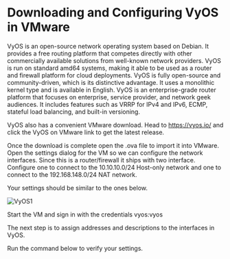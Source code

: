 # Downloading and Configuring VyOS in VMware
VyOS is an open-source network operating system based on Debian. It provides a free routing platform that competes directly with other commercially available solutions from well-known network providers. VyOS is run on standard amd64 systems, making it able to be used as a router and firewall platform for cloud deployments. VyOS is fully open-source and community-driven, which is its distinctive advantage. It uses a monolithic kernel type and is available in English. VyOS is an enterprise-grade router platform that focuses on enterprise, service provider, and network geek audiences. It includes features such as VRRP for IPv4 and IPv6, ECMP, stateful load balancing, and built-in versioning. 

VyOS also has a convenient VMware download. Head to https://vyos.io/ and click the VyOS on VMware link to get the latest release.

Once the download is complete open the .ova file to import it into VMware. Open the settings dialog for the VM so we can configure the network interfaces. Since this is a router/firewall it ships with two interface. Configure one to connect to the 10.10.10.0/24 Host-only network and one to connect to the 192.168.148.0/24 NAT network. 

Your settings should be similar to the ones below.

![VyOS1](https://github.com/malvika-thakur/VyOS/assets/60217652/3789f957-13fe-4c47-acfe-256dab25725d)

Start the VM and sign in with the credentials vyos:vyos

The next step is to assign addresses and descriptions to the interfaces in VyOS.

Run the command below to verify your settings.
